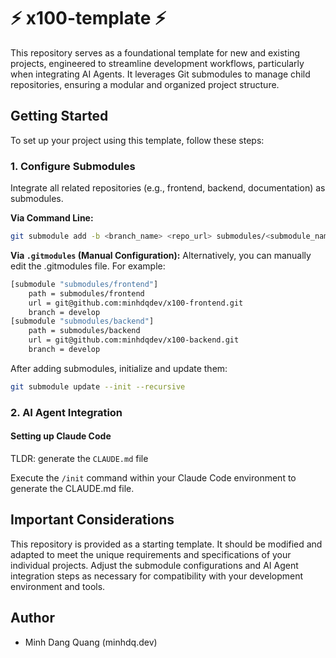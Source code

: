 # ⚡️ x100-template ⚡️
This repository serves as a foundational template for new and existing projects, engineered to streamline development workflows, particularly when integrating AI Agents. It leverages Git submodules to manage child repositories, ensuring a modular and organized project structure.

## Getting Started
To set up your project using this template, follow these steps:

### 1. Configure Submodules
Integrate all related repositories (e.g., frontend, backend, documentation) as submodules.

**Via Command Line:**

```bash
git submodule add -b <branch_name> <repo_url> submodules/<submodule_name>
```

**Via `.gitmodules` (Manual Configuration):**
Alternatively, you can manually edit the .gitmodules file.
For example:

```bash
[submodule "submodules/frontend"]
	path = submodules/frontend
	url = git@github.com:minhdqdev/x100-frontend.git
	branch = develop
[submodule "submodules/backend"]
	path = submodules/backend
	url = git@github.com:minhdqdev/x100-backend.git
	branch = develop
```

After adding submodules, initialize and update them:

```bash
git submodule update --init --recursive
```


### 2. AI Agent Integration

#### Setting up Claude Code
TLDR: generate the `CLAUDE.md` file

Execute the `/init` command within your Claude Code environment to generate the CLAUDE.md file.



## Important Considerations
This repository is provided as a starting template. It should be modified and adapted to meet the unique requirements and specifications of your individual projects. Adjust the submodule configurations and AI Agent integration steps as necessary for compatibility with your development environment and tools.


## Author
- Minh Dang Quang (minhdq.dev)

